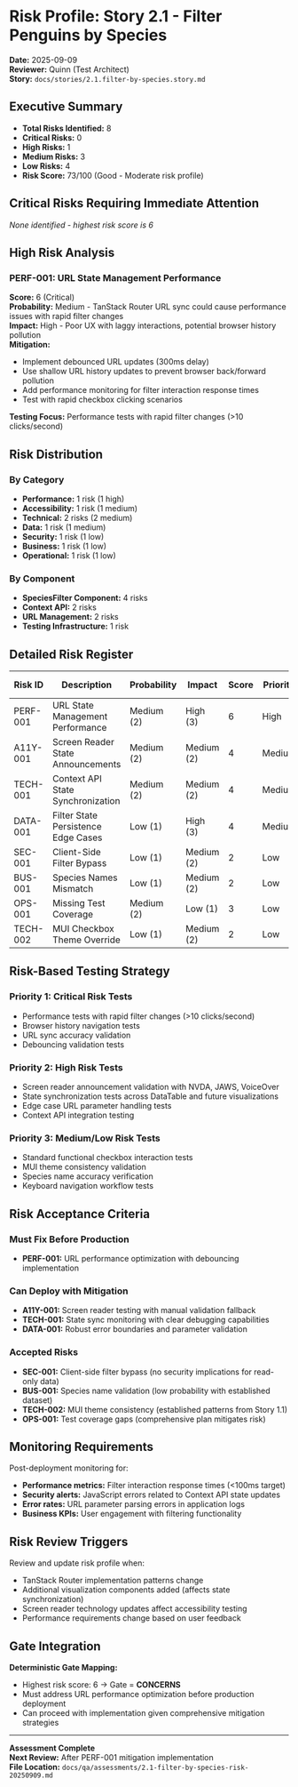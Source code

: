 # Risk Profile: Story 2.1 - Filter Penguins by Species

**Date:** 2025-09-09  
**Reviewer:** Quinn (Test Architect)  
**Story:** `docs/stories/2.1.filter-by-species.story.md`

## Executive Summary

- **Total Risks Identified:** 8
- **Critical Risks:** 0
- **High Risks:** 1
- **Medium Risks:** 3
- **Low Risks:** 4
- **Risk Score:** 73/100 (Good - Moderate risk profile)

## Critical Risks Requiring Immediate Attention

_None identified - highest risk score is 6_

## High Risk Analysis

### PERF-001: URL State Management Performance

**Score:** 6 (Critical)  
**Probability:** Medium - TanStack Router URL sync could cause performance issues with rapid filter changes  
**Impact:** High - Poor UX with laggy interactions, potential browser history pollution  
**Mitigation:**

- Implement debounced URL updates (300ms delay)
- Use shallow URL history updates to prevent browser back/forward pollution
- Add performance monitoring for filter interaction response times
- Test with rapid checkbox clicking scenarios

**Testing Focus:** Performance tests with rapid filter changes (>10 clicks/second)

## Risk Distribution

### By Category

- **Performance:** 1 risk (1 high)
- **Accessibility:** 1 risk (1 medium)
- **Technical:** 2 risks (2 medium)
- **Data:** 1 risk (1 medium)
- **Security:** 1 risk (1 low)
- **Business:** 1 risk (1 low)
- **Operational:** 1 risk (1 low)

### By Component

- **SpeciesFilter Component:** 4 risks
- **Context API:** 2 risks
- **URL Management:** 2 risks
- **Testing Infrastructure:** 1 risk

## Detailed Risk Register

| Risk ID  | Description                         | Probability | Impact     | Score | Priority | Mitigation Status |
| -------- | ----------------------------------- | ----------- | ---------- | ----- | -------- | ----------------- |
| PERF-001 | URL State Management Performance    | Medium (2)  | High (3)   | 6     | High     | Required          |
| A11Y-001 | Screen Reader State Announcements   | Medium (2)  | Medium (2) | 4     | Medium   | Recommended       |
| TECH-001 | Context API State Synchronization   | Medium (2)  | Medium (2) | 4     | Medium   | Recommended       |
| DATA-001 | Filter State Persistence Edge Cases | Low (1)     | High (3)   | 4     | Medium   | Recommended       |
| SEC-001  | Client-Side Filter Bypass           | Low (1)     | Medium (2) | 2     | Low      | Accepted          |
| BUS-001  | Species Names Mismatch              | Low (1)     | Medium (2) | 2     | Low      | Accepted          |
| OPS-001  | Missing Test Coverage               | Medium (2)  | Low (1)    | 3     | Low      | Monitor           |
| TECH-002 | MUI Checkbox Theme Override         | Low (1)     | Medium (2) | 2     | Low      | Accepted          |

## Risk-Based Testing Strategy

### Priority 1: Critical Risk Tests

- Performance tests with rapid filter changes (>10 clicks/second)
- Browser history navigation tests
- URL sync accuracy validation
- Debouncing validation tests

### Priority 2: High Risk Tests

- Screen reader announcement validation with NVDA, JAWS, VoiceOver
- State synchronization tests across DataTable and future visualizations
- Edge case URL parameter handling tests
- Context API integration testing

### Priority 3: Medium/Low Risk Tests

- Standard functional checkbox interaction tests
- MUI theme consistency validation
- Species name accuracy verification
- Keyboard navigation workflow tests

## Risk Acceptance Criteria

### Must Fix Before Production

- **PERF-001:** URL performance optimization with debouncing implementation

### Can Deploy with Mitigation

- **A11Y-001:** Screen reader testing with manual validation fallback
- **TECH-001:** State sync monitoring with clear debugging capabilities
- **DATA-001:** Robust error boundaries and parameter validation

### Accepted Risks

- **SEC-001:** Client-side filter bypass (no security implications for read-only data)
- **BUS-001:** Species name validation (low probability with established dataset)
- **TECH-002:** MUI theme consistency (established patterns from Story 1.1)
- **OPS-001:** Test coverage gaps (comprehensive plan mitigates risk)

## Monitoring Requirements

Post-deployment monitoring for:

- **Performance metrics:** Filter interaction response times (<100ms target)
- **Security alerts:** JavaScript errors related to Context API state updates
- **Error rates:** URL parameter parsing errors in application logs
- **Business KPIs:** User engagement with filtering functionality

## Risk Review Triggers

Review and update risk profile when:

- TanStack Router implementation patterns change
- Additional visualization components added (affects state synchronization)
- Screen reader technology updates affect accessibility testing
- Performance requirements change based on user feedback

## Gate Integration

**Deterministic Gate Mapping:**

- Highest risk score: 6 → Gate = **CONCERNS**
- Must address URL performance optimization before production deployment
- Can proceed with implementation given comprehensive mitigation strategies

---

**Assessment Complete**  
**Next Review:** After PERF-001 mitigation implementation  
**File Location:** `docs/qa/assessments/2.1-filter-by-species-risk-20250909.md`
